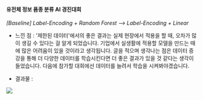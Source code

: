 #### 유전체 정보 품종 분류 AI 경진대회

*[Baseline] Label-Encoding + Random Forest  --> Label-Encoding + Linear*

* 느낀 점 : '제한된 데이터'에서의 좋은 결과는 실제 현장에서 적용을 할 때, 오차가 많이 생길 수 있다는 걸 알게 되었습니다. 기업에서 실생활에 적용할 모델을 만드는 때에 많은 어려움이 있을 것이라고 생각됩니다. 글을 적으며 생각나는 점은 데이터 증강을 통해 더 다양한 데이터를 학습시킨다면 더 좋은 결과가 있을 것 같다는 생각이 들었습니다. 다음에 참가할 대회에선 데이터를 늘려서 학습을 시켜봐야겠습니다.


* 결과물 : 

<img src = "https://user-images.githubusercontent.com/111858761/217402719-cf6bb173-13f4-4a2e-aacf-1ec2750b30cc.png"> 
